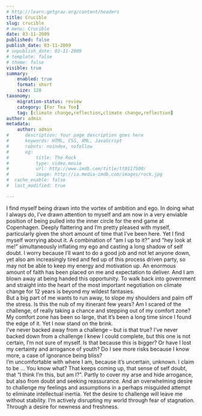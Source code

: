 ```yaml
---
# http://learn.getgrav.org/content/headers
title: Crucible
slug: crucible
# menu: Crucible
date: 03-11-2009
published: false
publish_date: 03-11-2009
# unpublish_date: 03-11-2009
# template: false
# theme: false
visible: true
summary:
    enabled: true
    format: short
    size: 128
taxonomy:
    migration-status: review
    category: [For Tea Too]
    tag: [climate change,reflection,climate change,reflection]
author: admin
metadata:
    author: admin
#      description: Your page description goes here
#      keywords: HTML, CSS, XML, JavaScript
#      robots: noindex, nofollow
#      og:
#          title: The Rock
#          type: video.movie
#          url: http://www.imdb.com/title/tt0117500/
#          image: http://ia.media-imdb.com/images/rock.jpg
#  cache_enable: false
#  last_modified: true

---
```


I find myself being drawn into the vortex of ambition and ego. In doing what I always do, I’ve drawn attention to myself and am now in a very enviable position of being pulled into the inner circle for the end game at Copenhagen. Deeply flattering and I’m pretty pleased with myself, particularly given the short amount of time that I’ve been here. Yet I find myself worrying about it. A combination of “am I up to it?” and “hey look at me!” simultaneously inflating my ego and casting a long shadow of self doubt. I worry because I’ll want to do a good job and not let anyone down, yet also am increasingly tired and fed up of this process driven party, so may not be able to keep my energy and motivation up. An enormous amount of faith has been placed on me and expectation to deliver. And I am blown away at being handed this opportunity. To walk back into government and straight into the heart of the most important negotiation on climate change for 12 years is beyond my wildest fantasies.  
 But a big part of me wants to run away, to slope my shoulders and palm off the stress. Is this the nub of my itinerant few years? Am I scared of the challenge, of really taking a chance and stepping out of my comfort zone? My comfort zone has been so large, that it’s been a long time since I found the edge of it. Yet I now stand on the brink.  
 I’ve never backed away from a challenge – but is that true? I’ve never backed down from a challenge I knew I could complete, but this one is not certain, I’m not sure of myself. Is that because this is bigger? Or have I lost my certainty and arrogance of youth? Do I see more risks because I know more, a case of ignorance being bliss?  
 I’m uncomfortable with where I am, because it’s uncertain, unknown. I claim to be … You know what? That keeps coming up, that sense of self doubt, that “I think I’m this, but am I?”. Partly to cover my arse and hide arrogance, but also from doubt and seeking reassurance. And an overwhelming desire to challenge my feelings and assumptions in a perhaps misguided attempt to eliminate intellectual inertia. Yet the desire to challenge will leave me without stability. I’m actively disrupting my world through fear of stagnation. Through a desire for newness and freshness.